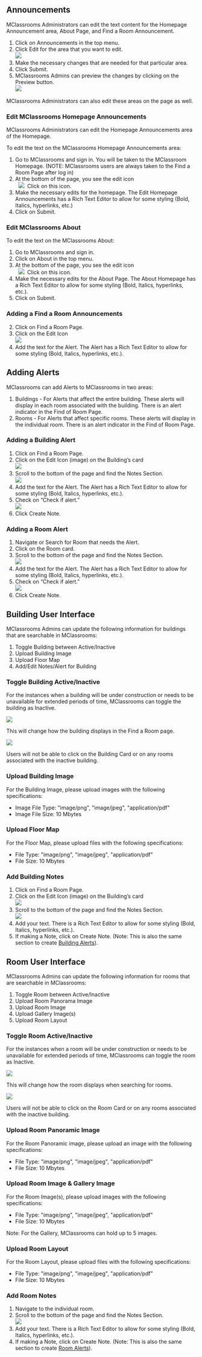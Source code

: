 ## Announcements

MClassrooms Administrators can edit the text content for the Homepage Announcement area, About Page, and Find a Room Announcement. 

1. Click on Announcements in the top menu.
2. Click Edit for the area that you want to edit.  
   ![](https://lh5.googleusercontent.com/yyOyc65Vitx-Kx77Z0gUlXESRyG2fX_Bb8dwq-_2uZj4gjjBldBN4IZD1oRqc9y8SF7edGPMeciHgQd_T9duqLfXiqr34UVGQDnXm9exahETmCfY9LAMGJEfAsIqBeSifJmAjlZln21LrUi-m-Xe0pI)
3. Make the necessary changes that are needed for that particular area.
4. Click Submit.
5. MClassrooms Admins can preview the changes by clicking on the Preview button.  
   ![](https://lh5.googleusercontent.com/6_ev-TgFdAFQocFIWm3zHdsdHW__iStf5l4cxSwSlXdbZ2GkeOwa7QQA2PSXH6sTarX1t5rg0UZNryPwyUep33R4HgHklNSwiWIASzmiO-4mxw0-4CJ4Ce_MJkLXpswfjQ0kJjuIQCIqbNXl36ct7pc)

MClassrooms Administrators can also edit these areas on the page as well.


### Edit MClassrooms Homepage Announcements

MClassrooms Administrators can edit the Homepage Announcements area of the Homepage.

To edit the text on the MClassrooms Homepage Announcements area:

1. Go to MClassrooms and sign in. You will be taken to the MClassroom Homepage. (NOTE: MClassrooms users are always taken to the Find a Room Page after log in)
2. At the bottom of the page, you see the edit icon  
     ![](https://lh5.googleusercontent.com/3Wk8KKfxW5loXCdWa2B3J0DmLV5uU3xpxy82M-QHWVgPydEVYz4DjdaB7G8JQon_yr2mLCKAPSRCyw8RwCUisGFyStMjPfg-soKriAaehypQbRd4G0palpv9K9rTnVChxFWxJMxMvDajArVdh4jbZs8)  Click on this icon.
3. Make the necessary edits for the homepage. The Edit Homepage Announcements has a Rich Text Editor to allow for some styling (Bold, Italics, hyperlinks, etc.)
4. Click on Submit. 


### Edit MClassrooms About

To edit the text on the MClassrooms About:

1. Go to MClassrooms and sign in. 
2. Click on About in the top menu.
3. At the bottom of the page, you see the edit icon  
     ![](https://lh5.googleusercontent.com/3Wk8KKfxW5loXCdWa2B3J0DmLV5uU3xpxy82M-QHWVgPydEVYz4DjdaB7G8JQon_yr2mLCKAPSRCyw8RwCUisGFyStMjPfg-soKriAaehypQbRd4G0palpv9K9rTnVChxFWxJMxMvDajArVdh4jbZs8)  Click on this icon.
4. Make the necessary edits for the About Page. The About Homepage has a Rich Text Editor to allow for some styling (Bold, Italics, hyperlinks, etc.).
5. Click on Submit. 


### Adding a Find a Room Announcements

2. Click on Find a Room Page.
3. Click on the Edit Icon  
   ![](https://lh5.googleusercontent.com/3Wk8KKfxW5loXCdWa2B3J0DmLV5uU3xpxy82M-QHWVgPydEVYz4DjdaB7G8JQon_yr2mLCKAPSRCyw8RwCUisGFyStMjPfg-soKriAaehypQbRd4G0palpv9K9rTnVChxFWxJMxMvDajArVdh4jbZs8)
4. Add the text for the Alert. The Alert has a Rich Text Editor to allow for some styling (Bold, Italics, hyperlinks, etc.).

## Adding Alerts

   MClassrooms can add Alerts to MClassrooms in two areas:

   1. Buildings - For Alerts that affect the entire building. These alerts will display in each room associated with the building. There is an alert indicator in the Find of Room Page.
   2. Rooms - For Alerts that affect specific rooms. These alerts will display in the individual room. There is an alert indicator in the Find of Room Page.


### Adding a Building Alert

   1. Click on Find a Room Page.
   2. Click on the Edit Icon (image) on the Building’s card  
      ![](https://lh5.googleusercontent.com/3Wk8KKfxW5loXCdWa2B3J0DmLV5uU3xpxy82M-QHWVgPydEVYz4DjdaB7G8JQon_yr2mLCKAPSRCyw8RwCUisGFyStMjPfg-soKriAaehypQbRd4G0palpv9K9rTnVChxFWxJMxMvDajArVdh4jbZs8)
   3. Scroll to the bottom of the page and find the Notes Section.  
      ![](https://lh4.googleusercontent.com/7uZALkGtwP3Raoz0I8AAUjIFn4Drh9v0YuGAYLBAmWgIreFSOAL-qYYr4GpSGZssFQKZXLlzC0nJIhYo38a9_oeMHs1xGB6ILx7zVYtvg-du5esiw-kGR1XoosKMnQVaL-nexc7BF3PEN16vl4cKE0M)
   4. Add the text for the Alert. The Alert has a Rich Text Editor to allow for some styling (Bold, Italics, hyperlinks, etc.). 
   5. Check on “Check if alert.”  
      ![](https://lh4.googleusercontent.com/amJc3Zxkkb6smZHjp2WsJokTjsWaf1SNhaic5i1Yk8NQN1VLLkVg82OX6sEwS7VWUhKh1fv5dRmjWsnafH7H3M9Ksy1ubiMb4CVO3niFqY8HsDZYojfwvrqs1eF18-yw39ZJ7LTckQI-jIumzK99Tb8)
   6. Click Create Note.


### Adding a Room Alert

   1. Navigate or Search for Room that needs the Alert.
   2. Click on the Room card.
   3. Scroll to the bottom of the page and find the Notes Section.  
      ![](https://lh4.googleusercontent.com/7uZALkGtwP3Raoz0I8AAUjIFn4Drh9v0YuGAYLBAmWgIreFSOAL-qYYr4GpSGZssFQKZXLlzC0nJIhYo38a9_oeMHs1xGB6ILx7zVYtvg-du5esiw-kGR1XoosKMnQVaL-nexc7BF3PEN16vl4cKE0M)
   4. Add the text for the Alert. The Alert has a Rich Text Editor to allow for some styling (Bold, Italics, hyperlinks, etc.). 
   5. Check on “Check if alert.”  
      ![](https://lh4.googleusercontent.com/amJc3Zxkkb6smZHjp2WsJokTjsWaf1SNhaic5i1Yk8NQN1VLLkVg82OX6sEwS7VWUhKh1fv5dRmjWsnafH7H3M9Ksy1ubiMb4CVO3niFqY8HsDZYojfwvrqs1eF18-yw39ZJ7LTckQI-jIumzK99Tb8)
   6. Click Create Note.


## Building User Interface

MClassrooms Admins can update the following information for buildings that are searchable in MClassrooms:

1. Toggle Building between Active/Inactive
2. Upload Building Image
3. Upload Floor Map
4. Add/Edit Notes/Alert for Building


### Toggle Building Active/Inactive

For the instances when a building will be under construction or needs to be unavailable for extended periods of time, MClassrooms can toggle the building as Inactive.

![](https://lh3.googleusercontent.com/FyTyaERxGtpWA_-h7Sv5nvnvCU-LW6GFjUokutDfQnDHnC8zGRoOZgK0iC-IMNX2BwlptgsEgPYG-Q4OjHZnjPpPflqLzTVqHyhAWLUcp_sl_flNCNcqriKXzM1eO9udXspQxqMfS0WaHWBawNkhPhE)

This will change how the building displays in the Find a Room page.

![](https://lh3.googleusercontent.com/y_F1cUKSjOeuKc0D0XUVay4OrauJD-oKA_U7RMaCImo3d2ShISq339TkHZ4-b_qHGLX-XAkx1xHSohr6V-QJDRkeAzUtSXaZLWMtX4lGnn6Ss8n_Zh3lv3kIr4MDvwnGTwBWGlcwvt97oxoyla0RHkI)

Users will not be able to click on the Building Card or on any rooms associated with the inactive building.


### Upload Building Image

For the Building Image, please upload images with the following specifications:

- Image File Type: "image/png", "image/jpeg", "application/pdf"
- Image File Size: 10 Mbytes


### Upload Floor Map

For the Floor Map, please upload files with the following specifications:

- File Type: "image/png", "image/jpeg", "application/pdf"
- File Size: 10 Mbytes


### Add Building Notes

1. Click on Find a Room Page.
2. Click on the Edit Icon (image) on the Building’s card  
   ![](https://lh6.googleusercontent.com/Ie8LWn0mJCYVNbNT6Rmt3jrKRNGm5kRQA9U_WopuwzSZm4FPkT_N1_4DBg_TvVmcjpEnZyAsmZwRh20OSUKC44l6gLRoxVZagTie6NZ7-NSbz4fGlzOdiJS8P2Ap7BsfEVZNHBOtMonGcPPmSm-hye4)
3. Scroll to the bottom of the page and find the Notes Section.  
   ![](https://lh5.googleusercontent.com/2PI8vSxrb_ob3qr-j0-EhXnDAVyAMPRUfLx9z8eA0Q1X9YiJINQCab3cgSO6Hls6_PG28qdIQnqST1rl-g715fEAOfq72LlH9fe2PR7cFjp6FwMvk9d7COf76XPK8IQBIOZL1dbSmaG6J2HL_4GNCjM)
4. Add your text. There is a Rich Text Editor to allow for some styling (Bold, Italics, hyperlinks, etc.). 
5. If making a Note, click on Create Note. (Note: This is also the same section to create [Building Alerts](https://docs.google.com/document/d/1k5KG3iw4yx5GRdEtcq44KMqzNroC4UPealhPkr817Cs/edit#heading=h.vre5zbrz4h49)).


## Room User Interface

MClassrooms Admins can update the following information for rooms that are searchable in MClassrooms:

1. Toggle Room between Active/Inactive
2. Upload Room Panorama Image
3. Upload Room Image
4. Upload Gallery Image(s)
5. Upload Room Layout


### Toggle Room Active/Inactive

For the instances when a room will be under construction or needs to be unavailable for extended periods of time, MClassrooms can toggle the room as Inactive.

![](https://lh5.googleusercontent.com/dPNN05V8KFJHZU3hzTA3Xdcjymzkts5DpVdwllDsEMru6qbbZ-k_oE8oUUdPUk69GT0AkufZNE7UX5rdi0aWTDh2BAxQ7f7YgIpicg-3xTQCyU65R5DERcvu6lsiXFWgcMXFCaiBTYnaAzxj51c2N3I)

This will change how the room displays when searching for rooms.

![](https://lh5.googleusercontent.com/h_5NKFWGaEYp6P68x1sgJeyMJRGZENZbloj3RwBbOa_88_HhNYlTCtqn8bl9LmURt2P2KtSFoWkmSScKgakQCFRvFVJ5Iqu2bQE2Hdti9bwlsjYIlEd32IcRmXsv_tGTCviujiQe34um5RBNdQFi1Xk)

Users will not be able to click on the Room Card or on any rooms associated with the inactive building.


### Upload Room Panoramic Image

For the Room Panoramic image, please upload an image with the following specifications:

- File Type: "image/png", "image/jpeg", "application/pdf"
- File Size: 10 Mbytes


### Upload Room Image & Gallery Image

For the Room Image(s), please upload images with the following specifications:

- File Type: "image/png", "image/jpeg", "application/pdf"
- File Size: 10 Mbytes

Note: For the Gallery, MClassrooms can hold up to 5 images.


### Upload Room Layout

For the Room Layout, please upload files with the following specifications:

- File Type: "image/png", "image/jpeg", "application/pdf"
- File Size: 10 Mbytes


### Add Room Notes

1. Navigate to the individual room. 
2. Scroll to the bottom of the page and find the Notes Section.  
   ![](https://lh5.googleusercontent.com/2PI8vSxrb_ob3qr-j0-EhXnDAVyAMPRUfLx9z8eA0Q1X9YiJINQCab3cgSO6Hls6_PG28qdIQnqST1rl-g715fEAOfq72LlH9fe2PR7cFjp6FwMvk9d7COf76XPK8IQBIOZL1dbSmaG6J2HL_4GNCjM)
3. Add your text. There is a Rich Text Editor to allow for some styling (Bold, Italics, hyperlinks, etc.). 
4. If making a Note, click on Create Note. (Note: This is also the same section to create [Room Alerts](https://docs.google.com/document/d/1k5KG3iw4yx5GRdEtcq44KMqzNroC4UPealhPkr817Cs/edit#heading=h.k5rj7mpzwz5c)).

